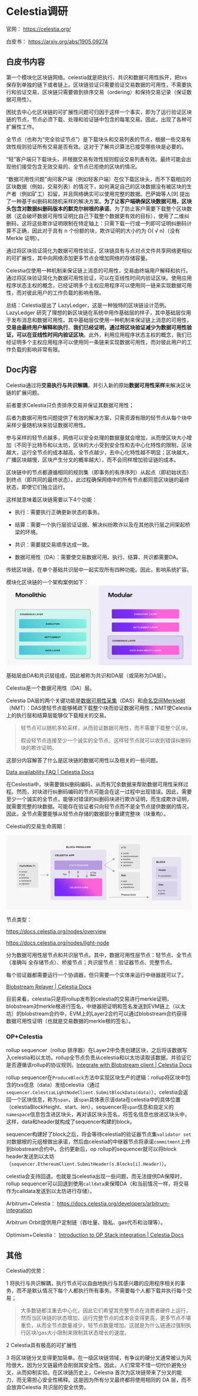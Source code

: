 # Celestia调研

官网： https://celestia.org/

白皮书： https://arxiv.org/abs/1905.09274

## 白皮书内容

第一个模块化区块链网络。celestia就是把执行、共识和数据可用性拆开，把txs保存到单独的链下或者链上。区块链验证只需要验证交易数据的可用性，不需要执行和验证交易，区块链只需要做到排序交易（ordering）和保持交易记录（保证数据可用性）。

困扰去中心化区块链的可扩展性问题可归因于这样一个事实，即为了运行验证区块链的节点，节点必须下载、处理和验证链中包含的每笔交易。因此，出现了各种可扩展性工作。

全节点（也称为“完全验证节点”）是下载块头和交易列表的节点，根据一些交易有效性规则验证所有交易是否有效。这对于了解共识算法已接受哪些块是必要的。

“轻”客户端只下载块头，并根据交易有效性规则假设交易列表有效。最终可能会出现他们接受包含无效交易的、全节点已拒绝的区块的情况。

“数据可用性问题”询问客户端（例如轻客户端）在仅下载区块头，而不下载相应的区块数据（例如，交易列表）的情况下，如何满足自己的区块数据没有被区块的生产者（例如矿工）扣留，并且网络确实可以使用完整的数据。巴萨姆等人[9] 提出了一种基于纠删码和随机采样的解决方案。**为了让客户端确保区块数据可用，区块头包含对数据纠删码版本的默克尔树根的承诺**。为了防止客户需要下载整个区块数据（这会破坏数据可用性证明比自己下载整个数据更有效的目标），使用了二维纠删码，这将这些欺诈证明限制在特定轴上：只需下载一行或一列即可证明纠删码计算不正确，因此对于具有 n 个份额的块，欺诈证明的大小约为 O( √ n)（没有 Merkle 证明）。

通过将区块验证简化为数据可用性验证，区块链具有与点对点文件共享网络更相似的可扩展性，其中向网络添加更多节点会增加网络的存储容量。

Celestia仅使用一种机制来保证链上消息的可用性，交易由终端用户解释和执行。通过将区块验证简化为数据可用性验证，可以在亚线性时间内验证区块。使用应用程序状态主权的概念，已经证明多个主权应用程序可以使用同一链来实现数据可用性，而对彼此用户的工作负载的影响有限。

总结：Celestia提出了 LazyLedger，这是一种独特的区块链设计范例。LazyLedger 研究了理想的新区块链在系统中用作基础层的样子，其中基础层仅用于发布消息和数据可用性。其中基础层仅使用一种机制来保证链上消息的可用性，**交易由最终用户解释和执行**。**我们已经证明，通过将区块验证减少为数据可用性验证，可以在亚线性时间内验证区块**。此外，利用应用程序状态主权的概念，我们已经证明多个主权应用程序可以使用同一条链来实现数据可用性，而对彼此用户的工作负载的影响非常有限。

## Doc内容

Celestia通过将**交易执行与共识解耦**，并引入新的原始**数据可用性采样**来解决区块链的扩展问题。

前者要求Celestia只负责排序交易并保证其数据可用性；

后者为数据可用性问题提供了有效的解决方案，只需资源有限的轻节点从每个块中采样少量随机块来验证数据可用性。

参与采样的轻节点越多，网络可以安全处理的数据量就会增加，从而使区块大小增加（不同于比特币和以太坊，区块的大小受到安全性和去中心化特性的限制，区块越大，运行全节点的成本越高，全节点越少，去中心化特性越不明显；区块越大，广播区块越慢，区块产生分叉的概率越大），而不会同样增加验证链的成本。

区块链中的节点都遵循相同的规则集（即事务的有序序列）从起点（即初始状态）到终点（即共同的最终状态）。此过程确保网络中的所有节点都同意区块链的最终状态，即使它们独立运行。

这样就意味着区块链需要以下4个功能：

* 执行：需要执行正确更新状态的事务。

* 结算：需要一个执行层验证证据、解决纠纷欺诈以及在其他执行层之间架起桥梁的环境。

* 共识：需要就交易顺序达成一致。

* 数据可用性（DA）：需要使交易数据可用。执行、结算、共识都需要DA。

传统区块链，在单个基础共识层中一起实现所有四种功能。因此，影响系统扩容。

模块化区块链的一个架构案例如下：![](monolithic-modular.png)

基础层由DA和共识层组成，因此被称为共识和DA层（或简称为DA层）。

Celestia是一个数据可用性（DA）层。

Celestia DA层的两个关键功能是[数据可用性采集](https://blog.celestia.org/celestia-mvp-release-data-availability-sampling-light-clients)（DAS）和[命名空间Merkle树](https://github.com/celestiaorg/nmt)（NMT）：DAS使轻节点能够稀疏下载整个块而验证数据可用性；NMT使Celestia上的执行层和结算层能够仅下载相关的交易。

> 轻节点可以随机多轮采样，从而验证数据可用性，而不需要下载整个区块。
> 
> 假设轻节点连接至少一个诚实的全节点，这样轻节点就可以收到错误纠删码块的欺诈证明。

这部分内容解答了什么是区块链的数据可用性以及相关的一些问题。

[Data availability FAQ | Celestia Docs](https://docs.celestia.org/learn/how-celestia-works/data-availability-faq)

在Ceslestia中，块需要做纠删码编码，从而有冗余数据来帮助数据可用性采样过程。然而，对块进行纠删码编码的节点可能会在这一过程中出现错误。因此，需要至少一个诚实的全节点，能够对错误的纠删码块进行欺诈证明，而生成欺诈证明，就需要完整的块数据。可能存在验证者只向轻节点而不是全节点提供数据的情况，因此，全节点需要能够从轻节点存储的数据部分重建完整块（块重构）。

Celestia的交易生命周期：

![](tx-lifecycle.png)

节点类型：

https://docs.celestia.org/nodes/overview

https://docs.celestia.org/nodes/light-node

分为数据可用性层节点和共识层节点。其中，数据可用性层节点：轻节点、全节点（准确叫 全存储节点）、桥接节点；共识层节点：验证器节点、完整节点。

每个验证器都需要运行一个协调器，但只需要一个实体来运行中继器就可以了。

[Blobstream Relayer | Celestia Docs](https://docs.celestia.org/nodes/blobstream-relayer)

目前来看，celestia只是将rollup发布到celestia的交易进行merkle证明，blobstream对merkle根进行签名，中继器把证明和签名发送到EVM链上（以太坊）的blobstream合约中，EVM上的Layer2合约可以通过blobstream合约获得数据可用性证明（也就是交易数据的merkle根的签名）。

### OP+Celestia

rollup sequencer（rollup 排序器）在Layer2中负责创建区块，之后将该数据写入celestia和以太坊。rollup全节点负责从celestia和以太坊读取该数据，并验证它是否遵循该rollup的协议规则。[Integrate with Blobstream client | Celestia Docs](https://docs.celestia.org/developers/blobstream-offchain)

rollup sequencer在`ProduceBlock`方法中实现区块生产的逻辑：rollup将区块中包含的txs信息（data）发给celestia（通过`sequencer.CelestiaLightNodeClient.SubmitBlockData(data)`），celestia会返回一个区块信息，称为`span`，该`span`具体表示该data在celestia中的具体位置（celestiaBlockHeight、start、len），sequencer将`span`信息和自定义的`namespace`信息包含进区块头，再对该区块头签名，将签名信息也放进区块头中，这样，data和header就构成了sequencer构建的block。

sequencer构建好了block之后，将会等待celestia的验证器节点集`validator set`对数据根的元组根做出承诺，然后由celestia的中继器节点将承诺`commitment`上传到blobstream合约中。合约更新后，op rollup的sequencer就可以将block header发送到以太坊（`sequencer.EthereumClient.SubmitHeader(s.Blocks[i].Header)`）。

celestia会支持回退。也就是当celestia出现一些问题，而无法提供DA保障时，rollup sequencer可以回退到使用`calldata`来保障DA（和当前情况一样，将交易作为calldata发送到以太坊进行存储）。

Arbitrum+Celestia： https://docs.celestia.org/developers/arbitrum-integration

Arbitrum Orbit提供用户定制链（吞吐量、隐私、gas代币和治理等）。

Optimism+Celestia： [Introduction to OP Stack integration | Celestia Docs](https://docs.celestia.org/developers/intro-to-op-stack)

## 其他

Celestia的优势：

1 将执行与共识解耦，执行节点可以自由地执行与其感兴趣的应用程序相关的事务，而不是默认情况下每个人都执行所有事务。不需要每个人都下载并执行每个交易；

> 大多数链都注重去中心化，因此它们希望其完整节点在消费者硬件上运行，然而当区块链的状态增加，运行完整节点的成本会变得更高，更多节点不堪重负，从而全节点数量减少，轻节点数量增加。这就是为什么链通过强制执行区块/gas大小限制来限制其状态增长的速度。

2 Celestia具有极高的可扩展性

3 将区块链分叉变得更加简单。在一级区块链领域，有争议的硬分叉通常被认为风险很大，因为分叉链最终会削弱其安全性。因此，人们常常不惜一切代价避免分叉，从而抑制实验。在区块链历史上，Celestia 首次为区块链带来了分叉的能力，而无需担心安全性稀释。这是因为所有分叉最终都将使用相同的 DA 层，而不会放弃Celestia 共识层的安全优势。